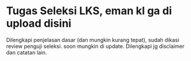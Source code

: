 # Tugas Seleksi LKS, eman kl ga di upload disini
Dilengkapi penjelasan dasar (dan mungkin kurang tepat), sudah dikasi review penguji seleksi.
soon mungkin di update.
Dilengkapi jg disclaimer dan catatan lain.
